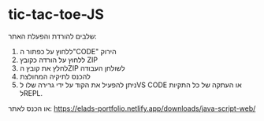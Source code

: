 # tic-tac-toe-JS

שלבים להורדת והפעלת האתר:
1. ללחוץ על כפתור ה"CODE" הירוק
2. ללחוץ על הורדה כקובץ ZIP
3. לחלץ את קובץ הZIP לשולחן העבודה
4. להכנס לתיקיה המחולצת
5. ניתן להפעיל את הקוד על ידי גרירה שלו לVS CODE או העתקה של כל התקיות לREPL.


או הכנס לאתר:
https://elads-portfolio.netlify.app/downloads/java-script-web/
